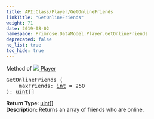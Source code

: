 ```yaml
---
title: API:Class/Player/GetOnlineFriends
linkTitle: "GetOnlineFriends"
weight: 71
date: 2019-08-02
namespace: Primrose.DataModel.Player.GetOnlineFriends
deprecated: false
no_list: true
toc_hide: true
---
```

Method of <a href="/docs/api-reference/Class/Player"><img src="/icons/silk/user.png"/>&nbsp;Player</a>
<pre class="method-declaration">
GetOnlineFriends (
    maxFriends: <a class="type" href="/docs/api-reference/System/Primitives#int32">int</a> = <a class="default-param int-param">250</a>
): <span><a class="type" href="/docs/api-reference/System/Primitives#uint32">uint</a>[]</span></pre>
<b>Return Type: </b>
<span><a class="type" href="/docs/api-reference/System/Primitives#uint32">uint</a>[]</span>
<br/>
<b>Description: </b>
Returns an array of friends who are online.


